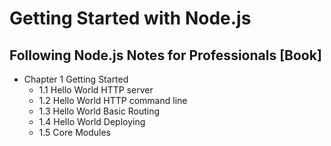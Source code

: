 # Getting Started with Node.js

## Following Node.js Notes for Professionals [Book]


- Chapter 1 Getting Started
    - 1.1 Hello World HTTP server
    - 1.2 Hello World HTTP command line
    - 1.3 Hello World Basic Routing
    - 1.4 Hello World Deploying
    - 1.5 Core Modules